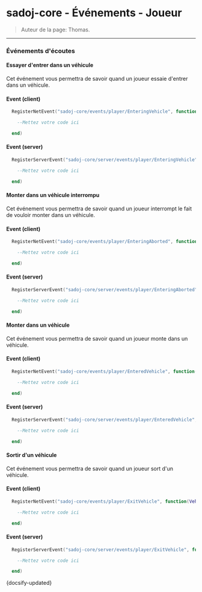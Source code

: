 # sadoj-core - Événements - Joueur

> Auteur de la page:  Thomas.

---

### Événements d'écoutes

#### Essayer d'entrer dans un véhicule

Cet événement vous permettra de savoir quand un joueur essaie d'entrer dans un véhicule.

<!-- tabs:start -->

#### **Event (client)**

```lua
  RegisterNetEvent("sadoj-core/events/player/EnteringVehicle", function(Vehicle, SeatId, NetId)

    --Mettez votre code ici

  end)
```

#### **Event (server)**

```lua
  RegisterServerEvent("sadoj-core/server/events/player/EnteringVehicle", function(PlayerServerId, SeatId, NetId)

    --Mettez votre code ici

  end)
```

<!-- tabs:end -->

#### Monter dans un véhicule interrompu

Cet événement vous permettra de savoir quand un joueur interrompt le fait de vouloir monter dans un véhicule.

<!-- tabs:start -->

#### **Event (client)**

```lua
  RegisterNetEvent("sadoj-core/events/player/EnteringAborted", function()

    --Mettez votre code ici

  end)
```

#### **Event (server)**

```lua
  RegisterServerEvent("sadoj-core/server/events/player/EnteringAborted", function(PlayerServerId)

    --Mettez votre code ici

  end)
```

<!-- tabs:end -->

#### Monter dans un véhicule

Cet événement vous permettra de savoir quand un joueur monte dans un véhicule.

<!-- tabs:start -->

#### **Event (client)**

```lua
  RegisterNetEvent("sadoj-core/events/player/EnteredVehicle", function(Vehicle, SeatId, NetId)

    --Mettez votre code ici

  end)
```

#### **Event (server)**

```lua
  RegisterServerEvent("sadoj-core/server/events/player/EnteredVehicle", function(PlayerServerId, SeatId, NetId)

    --Mettez votre code ici

  end)
```

<!-- tabs:end -->

#### Sortir d'un véhicule

Cet événement vous permettra de savoir quand un joueur sort d'un véhicule.

<!-- tabs:start -->

#### **Event (client)**

```lua
  RegisterNetEvent("sadoj-core/events/player/ExitVehicle", function(Vehicle, SeatId, NetId)

    --Mettez votre code ici

  end)
```

#### **Event (server)**

```lua
  RegisterServerEvent("sadoj-core/server/events/player/ExitVehicle", function(PlayerServerId, SeatId, NetId)

    --Mettez votre code ici

  end)
```

<!-- tabs:end -->

{docsify-updated}